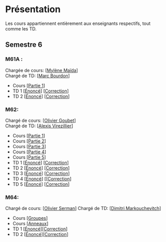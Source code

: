 # Présentation


Les cours appartiennent entièrement aux enseignants respectifs, tout comme les TD.

## Semestre 6
### M61A :
Chargée de cours: [[Mylène Maïda](http://math.univ-lille1.fr/~maida/)]   
Chargé de TD: [[Marc Bourdon](http://math.univ-lille1.fr/~bourdon/)]
- Cours [[Partie 1](M61A/IP-L3.pdf)]
- TD 1 [[Énoncé]()] [[Correction](M61A/TD1.pdf)]
- TD 2 [[Énoncé]()] [[Correction](M61A/TD2.pdf)]

### M62:

Chargé de cours: [[Olivier Goubet]()]  
Chargé de TD: [[Alexis Virezillier]()]  
- Cours [[Partie 1](M62/CoursEDO_1.pdf)]  
- Cours [[Partie 2](M62/CoursEDO_2.pdf)]  
- Cours [[Partie 3](M62/CoursEDO_3.pdf)]  
- Cours [[Partie 4](M62/CoursEDO_4.pdf)]  
- Cours [[Partie 5](M62/CoursEDO_5.pdf)]
- TD 1 [[Énoncé](M62/ExercicesEDO_1.pdf)] [[Correction](M62/TD1.pdf)]
- TD 2 [[Énoncé](M62/ExercicesEDO_2.pdf)] [[Correction](M62/TD2.pdf)]
- TD 3 [[Énoncé](M62/ExercicesEDO_3.pdf)] [[Correction](M62/TD3.pdf)]
- TD 4 [[Énoncé](M62/ExercicesEDO_4.pdf)] [[[Correction](M62/TD4.pdf)]
- TD 5 [[Énoncé](M62/ExercicesEDO_5.pdf)] [[Correction](M62/TD5.pdf)]  

### M64:
Chargé de cours: [[Olivier Serman](http://math.univ-lille1.fr/~serman/)]
Chargé de TD: [[Dimitri Markouchevitch](https://pro.univ-lille.fr/dimitri-markouchevitch/)]
- Cours [[Groupes](M64/Groupes.pdf)]
- Cours [[Anneaux](M64/Anneaux.pdf)]
- TD 1 [[Énoncé](M64/TD_Groupes.pdf)][[Correction](M64/TD1.pdf)]
- TD 2 [[Énoncé](M64/TD_Anneaux.pdf)][[Correction](M64/TD2.pdf)]
